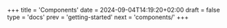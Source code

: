 +++
title = 'Components'
date = 2024-09-04T14:19:20+02:00
draft = false
type = 'docs'
prev = 'getting-started'
next = 'components/'
+++
